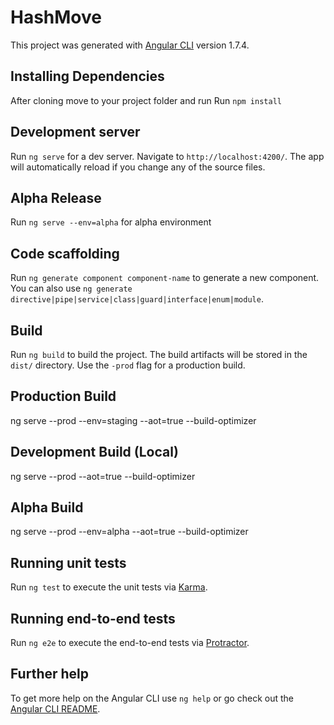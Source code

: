 # HashMove

This project was generated with [Angular CLI](https://github.com/angular/angular-cli) version 1.7.4.

## Installing Dependencies
After cloning move to your project folder and run
Run `npm install`

## Development server

Run `ng serve` for a dev server. Navigate to `http://localhost:4200/`. The app will automatically reload if you change any of the source files.

## Alpha Release
Run `ng serve --env=alpha` for alpha environment

## Code scaffolding

Run `ng generate component component-name` to generate a new component. You can also use `ng generate directive|pipe|service|class|guard|interface|enum|module`.

## Build

Run `ng build` to build the project. The build artifacts will be stored in the `dist/` directory. Use the `-prod` flag for a production build.

## Production Build
ng serve --prod --env=staging --aot=true --build-optimizer

## Development Build (Local)
ng serve --prod --aot=true --build-optimizer

## Alpha Build
ng serve --prod --env=alpha --aot=true --build-optimizer

## Running unit tests

Run `ng test` to execute the unit tests via [Karma](https://karma-runner.github.io).

## Running end-to-end tests

Run `ng e2e` to execute the end-to-end tests via [Protractor](http://www.protractortest.org/).

## Further help

To get more help on the Angular CLI use `ng help` or go check out the [Angular CLI README](https://github.com/angular/angular-cli/blob/master/README.md).
